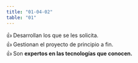 ```yaml
---
title: "01-04-02"
table: "01"
---
```


👍 Desarrollan los que se les solicita.<br>
👍 Gestionan el proyecto de principio a fin.<br>
👍 Son <b>expertos en las tecnologías que conocen.</b><br> 
